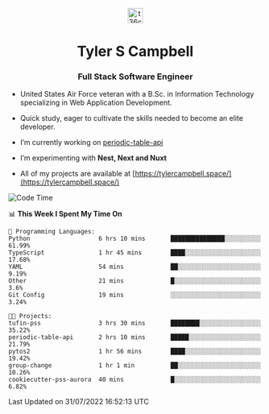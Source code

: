 <p align="center">
<a href="https://www.linkedin.com/in/t36campbell" target="blank"><img align="center" src="https://ik.imagekit.io/t36campbell/Portfolio/linkedin.png.original_m8bbGgPh6.png" alt="t36campbell" height="30" width="30" /></a>
</p>
<h1 align="center">Tyler S Campbell</h1>
<h3 align="center">Full Stack Software Engineer</h3>

* United States Air Force veteran with a B.Sc. in Information Technology specializing in Web Application Development. 

* Quick study, eager to cultivate the skills needed to become an elite developer.

* I’m currently working on [periodic-table-api](https://github.com/t36campbell/periodic-table-api)

* I’m experimenting with **Nest, Next and Nuxt**

* All of my projects are available at [https://tylercampbell.space/](https://tylercampbell.space/)

<!--START_SECTION:waka-->
![Code Time](http://img.shields.io/badge/Code%20Time-1%2C716%20hrs%2059%20mins-blue)

📊 **This Week I Spent My Time On** 

```text
💬 Programming Languages: 
Python                   6 hrs 10 mins       ███████████████░░░░░░░░░░   61.99% 
TypeScript               1 hr 45 mins        ████░░░░░░░░░░░░░░░░░░░░░   17.68% 
YAML                     54 mins             ██░░░░░░░░░░░░░░░░░░░░░░░   9.19% 
Other                    21 mins             █░░░░░░░░░░░░░░░░░░░░░░░░   3.6% 
Git Config               19 mins             ░░░░░░░░░░░░░░░░░░░░░░░░░   3.24%

🐱‍💻 Projects: 
tufin-pss                3 hrs 30 mins       ████████░░░░░░░░░░░░░░░░░   35.22% 
periodic-table-api       2 hrs 10 mins       █████░░░░░░░░░░░░░░░░░░░░   21.79% 
pytos2                   1 hr 56 mins        ████░░░░░░░░░░░░░░░░░░░░░   19.42% 
group-change             1 hr 1 min          ██░░░░░░░░░░░░░░░░░░░░░░░   10.26% 
cookiecutter-pss-aurora  40 mins             █░░░░░░░░░░░░░░░░░░░░░░░░   6.82%

```


 Last Updated on 31/07/2022 16:52:13 UTC
<!--END_SECTION:waka-->
